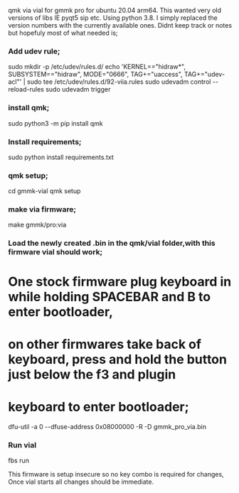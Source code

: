 qmk via vial for gmmk pro for ubuntu 20.04 arm64. This wanted very old versions
of libs IE pyqt5 sip etc. Using python 3.8. I simply replaced the version numbers with the currently
available ones. Didnt keep track or notes but hopefuly most of what needed is;

### Add udev rule;
sudo mkdir -p /etc/udev/rules.d/
echo 'KERNEL=="hidraw*", SUBSYSTEM=="hidraw", MODE="0666", TAG+="uaccess", TAG+="udev-acl"' | sudo tee /etc/udev/rules.d/92-viia.rules
sudo udevadm control --reload-rules
sudo udevadm trigger

### install qmk;
sudo python3 -m pip install qmk

### Install requirements;
sudo python install requirements.txt

### qmk setup;
cd gmmk-vial
qmk setup

### make via firmware;
make gmmk/pro:via

### Load the newly created .bin in the qmk/vial folder,with this firmware vial should work;
# One stock firmware plug keyboard in while holding SPACEBAR and B to enter bootloader,
# on other firmwares take back of keyboard, press and hold the button just below the f3 and plugin
# keyboard to enter bootloader;
dfu-util -a 0 --dfuse-address 0x08000000 -R -D gmmk_pro_via.bin

### Run vial
fbs run

This firmware is setup insecure so no key combo is required for changes, Once
vial starts all changes should be immediate.
